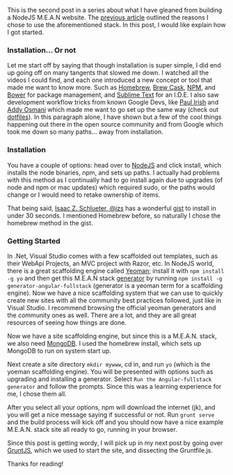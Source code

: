 This is the second post in a series about what I have gleaned from building a NodeJS M.E.A.N website.  The [previous article](http://justintullgren.com/m-e-a-n-stack-website-part-1/) outlined the reasons I chose to use the aforementioned stack. In this post, I would like explain how I got started.

### Installation... Or not

Let me start off by saying that though installation is super simple, I did end up going off on many tangents that slowed me down. I watched all the videos I could find, and each one introduced a new concept or tool that made me want to know more. Such as [Homebrew](http://brew.sh/), [Brew Cask](http://caskroom.io/), [NPM](https://www.npmjs.org/), and [Bower](http://bower.io/) for package management, and [Sublime Text](http://www.sublimetext.com/) for an I.D.E.  I also saw development workflow tricks from known Google Devs, like [Paul Irish](http://www.paulirish.com/) and [Addy Osmani](http://addyosmani.com/blog/) which made me want to go set up the same way (check out [dotfiles](http://dotfiles.github.io/)). In this paragraph alone, I have shown but a few of the cool things happening out there in the open source community and from Google which took me down so many paths... away from installation.

### Installation
You have a couple of options: head over to [NodeJS](http://nodejs.org/) and click install, which installs the node binaries, npm, and sets up paths. I actually had problems with this method as I continually had to go install again due to upgrades (of node and npm or mac updates) which required sudo, or the paths would change or I would need to retake ownership of items. 

That being said, [Isaac Z. Schlueter, @izs](https://twitter.com/izs) has a wonderful [gist](https://gist.github.com/isaacs/579814) to install in under 30 seconds.  I mentioned Homebrew before, so naturally I chose the homebrew method in the gist.

### Getting Started
In .Net, Visual Studio comes with a few scaffolded out templates, such as their WebApi Projects, an MVC project with Razor, etc.  In NodeJS world, there is a great scaffolding engine called [Yeoman](http://yeoman.io/); install it with `npm install -g yo` and then get this M.E.A.N stack [generator](https://github.com/DaftMonk/generator-angular-fullstack) by running `npm install -g generator-angular-fullstack` (generator is a yeoman term for a scaffolding engine). Now we have a nice scaffolding system that we can use to quickly create new sites with all the community best practices followed, just like in Visual Studio. I recommend browsing the official yeoman generators and the community ones as well.  There are a lot, and they are all great resources of seeing how things are done.

Now we have a site scaffolding engine, but since this is a M.E.A.N. stack, we also need [MongoDB](http://docs.mongodb.org/manual/tutorial/install-mongodb-on-os-x/). I used the homebrew install, which sets up MongoDB to run on system start up.

Next create a site directory `mkdir mywww`, cd in, and run `yo` (which is the yoeman scaffolding engine). You will be presented with options such as upgrading and installing a generator. Select `Run the Angular-fullstack generator` and follow the prompts. Since this was a learning experience for me, I chose them all. 

After you select all your options, npm will download the internet (jk), and you will get a nice message saying if successful or not.  Run `grunt serve` and the build process will kick off and you should now have a nice example M.E.A.N. stack site all ready to go, running in your browser.

Since this post is getting wordy, I will pick up in my next post by going over [GruntJS](http://gruntjs.com/), which we used to start the site, and dissecting the Gruntfile.js. 

Thanks for reading!
